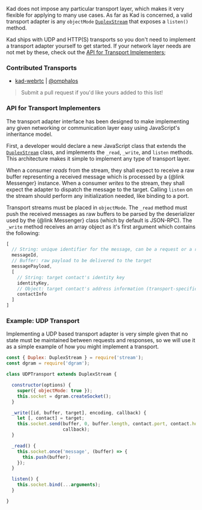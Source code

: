 Kad does not impose any particular transport layer, which makes it very 
flexible for applying to many use cases. As far as Kad is concerned, a valid 
transport adapter is any `objectMode` 
[`DuplexStream`](https://nodejs.org/dist/latest-v6.x/docs/api/stream.html) 
that exposes a `listen()` method.

Kad ships with UDP and HTTP(S) transports so you don't need to implement a 
transport adapter yourself to get started. If your network layer needs are not 
met by these, check out the [API for Transport Implementers]();

### Contributed Transports

* [kad-webrtc](https://github.com/kadtools/kad-webrtc) | [@omphalos](https://github.com/omphalos)

> Submit a pull request if you'd like yours added to this list!

### API for Transport Implementers

The transport adapter interface has been designed to make implementing any 
given networking or communication layer easy using JavaScript's inheritance 
model.

First, a developer would declare a new JavaScript class that extends the 
[`DuplexStream`](https://nodejs.org/dist/latest-v6.x/docs/api/stream.html) 
class, and implements the `_read`, `_write`, and `listen` methods. This 
architecture makes it simple to implement any type of transport layer.

When a consumer *reads* from the stream, they shall expect to receive a raw 
buffer representing a received message which is processed by a 
{@link Messenger} instance. When a consumer *writes* to the stream, they shall 
expect the adapter to dispatch the message to the target. Calling `listen` on 
the stream should perform any initialization needed, like binding to a port.

Transport streams must be placed in `objectMode`. The `_read` method must push 
the received messages as raw buffers to be parsed by the deserializer used by 
the {@link Messenger} class (which by default is JSON-RPC). The `_write` method 
receives an array object as it's first argument which contains the following:

```js
[
  // String: unique identifier for the message, can be a request or a response
  messageId,
  // Buffer: raw payload to be delivered to the target
  messagePayload,
  [
    // String: target contact's identity key
    identityKey,
    // Object: target contact's address information (transport-specific)
    contactInfo
  ]
]
```

### Example: UDP Transport

Implementing a UDP based transport adapter is very simple given that no state
must be maintained between requests and responses, so we will use it as a 
simple example of how you might implement a transport.

```js
const { Duplex: DuplexStream } = require('stream');
const dgram = require('dgram');

class UDPTransport extends DuplexStream {

  constructor(options) {
    super({ objectMode: true });
    this.socket = dgram.createSocket();
  }

  _write([id, buffer, target], encoding, callback) {
    let [, contact] = target;
    this.socket.send(buffer, 0, buffer.length, contact.port, contact.hostname,
                     callback);
  }

  _read() {
    this.socket.once('message', (buffer) => {
      this.push(buffer);
    });
  }

  listen() {
    this.socket.bind(...arguments);
  }

}
```


